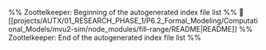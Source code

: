 %% Zoottelkeeper: Beginning of the autogenerated index file list  %%
📄 [[projects/AUTX/01_RESEARCH_PHASE_1/P6.2_Formal_Modeling/Computational_Models/mvu2-sim/node_modules/fill-range/README|README]]
%% Zoottelkeeper: End of the autogenerated index file list  %%
